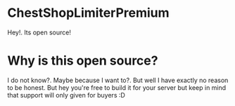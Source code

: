 # ChestShopLimiterPremium
Hey!. Its open source!
# Why is this open source?
I do not know?. Maybe because I want to?. But well I have exactly no reason to be honest. But hey you're free to build it for your server but keep in mind that support will only given for buyers :D
